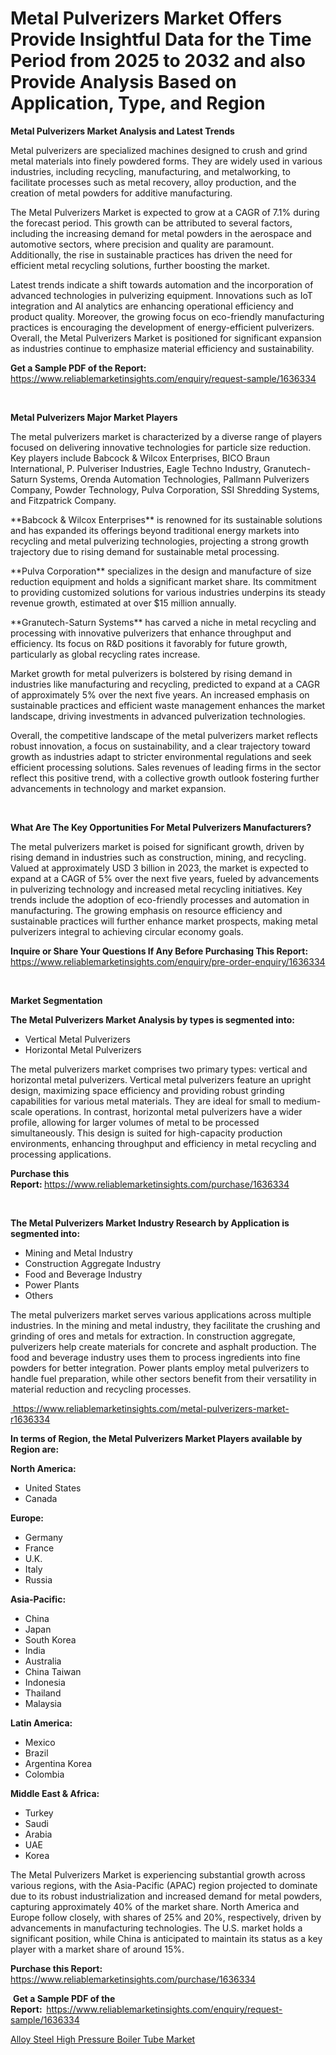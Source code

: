 <p><h1>Metal Pulverizers Market Offers Provide Insightful Data for the Time Period from 2025 to 2032 and also Provide Analysis Based on Application, Type, and Region</h1></p><p><strong>Metal Pulverizers Market Analysis and Latest Trends</strong></p>
<p><p>Metal pulverizers are specialized machines designed to crush and grind metal materials into finely powdered forms. They are widely used in various industries, including recycling, manufacturing, and metalworking, to facilitate processes such as metal recovery, alloy production, and the creation of metal powders for additive manufacturing.</p><p>The Metal Pulverizers Market is expected to grow at a CAGR of 7.1% during the forecast period. This growth can be attributed to several factors, including the increasing demand for metal powders in the aerospace and automotive sectors, where precision and quality are paramount. Additionally, the rise in sustainable practices has driven the need for efficient metal recycling solutions, further boosting the market.</p><p>Latest trends indicate a shift towards automation and the incorporation of advanced technologies in pulverizing equipment. Innovations such as IoT integration and AI analytics are enhancing operational efficiency and product quality. Moreover, the growing focus on eco-friendly manufacturing practices is encouraging the development of energy-efficient pulverizers. Overall, the Metal Pulverizers Market is positioned for significant expansion as industries continue to emphasize material efficiency and sustainability.</p></p>
<p><strong>Get a Sample PDF of the Report:&nbsp;</strong> <a href="https://www.reliablemarketinsights.com/enquiry/request-sample/1636334?utm_campaign=2993&utm_medium=2&utm_source=Github&utm_content=ia&utm_term=23032025&utm_id=metal-pulverizers">https://www.reliablemarketinsights.com/enquiry/request-sample/1636334</a></p>
<p>&nbsp;</p>
<p><strong>Metal Pulverizers Major Market Players</strong></p>
<p><p>The metal pulverizers market is characterized by a diverse range of players focused on delivering innovative technologies for particle size reduction. Key players include Babcock & Wilcox Enterprises, BICO Braun International, P. Pulveriser Industries, Eagle Techno Industry, Granutech-Saturn Systems, Orenda Automation Technologies, Pallmann Pulverizers Company, Powder Technology, Pulva Corporation, SSI Shredding Systems, and Fitzpatrick Company.</p><p>**Babcock & Wilcox Enterprises** is renowned for its sustainable solutions and has expanded its offerings beyond traditional energy markets into recycling and metal pulverizing technologies, projecting a strong growth trajectory due to rising demand for sustainable metal processing.</p><p>**Pulva Corporation** specializes in the design and manufacture of size reduction equipment and holds a significant market share. Its commitment to providing customized solutions for various industries underpins its steady revenue growth, estimated at over $15 million annually.</p><p>**Granutech-Saturn Systems** has carved a niche in metal recycling and processing with innovative pulverizers that enhance throughput and efficiency. Its focus on R&D positions it favorably for future growth, particularly as global recycling rates increase.</p><p>Market growth for metal pulverizers is bolstered by rising demand in industries like manufacturing and recycling, predicted to expand at a CAGR of approximately 5% over the next five years. An increased emphasis on sustainable practices and efficient waste management enhances the market landscape, driving investments in advanced pulverization technologies.</p><p>Overall, the competitive landscape of the metal pulverizers market reflects robust innovation, a focus on sustainability, and a clear trajectory toward growth as industries adapt to stricter environmental regulations and seek efficient processing solutions. Sales revenues of leading firms in the sector reflect this positive trend, with a collective growth outlook fostering further advancements in technology and market expansion.</p></p>
<p>&nbsp;</p>
<p><strong>What Are The Key Opportunities For Metal Pulverizers Manufacturers?</strong></p>
<p><p>The metal pulverizers market is poised for significant growth, driven by rising demand in industries such as construction, mining, and recycling. Valued at approximately USD 3 billion in 2023, the market is expected to expand at a CAGR of 5% over the next five years, fueled by advancements in pulverizing technology and increased metal recycling initiatives. Key trends include the adoption of eco-friendly processes and automation in manufacturing. The growing emphasis on resource efficiency and sustainable practices will further enhance market prospects, making metal pulverizers integral to achieving circular economy goals.</p></p>
<p><strong>Inquire or Share Your Questions If Any Before Purchasing This Report:</strong> <a href="https://www.reliablemarketinsights.com/enquiry/pre-order-enquiry/1636334?utm_campaign=2993&utm_medium=2&utm_source=Github&utm_content=ia&utm_term=23032025&utm_id=metal-pulverizers">https://www.reliablemarketinsights.com/enquiry/pre-order-enquiry/1636334</a></p>
<p>&nbsp;</p>
<p><strong>Market Segmentation</strong></p>
<p><strong>The Metal Pulverizers Market Analysis by types is segmented into:</strong></p>
<p><ul><li>Vertical Metal Pulverizers</li><li>Horizontal Metal Pulverizers</li></ul></p>
<p><p>The metal pulverizers market comprises two primary types: vertical and horizontal metal pulverizers. Vertical metal pulverizers feature an upright design, maximizing space efficiency and providing robust grinding capabilities for various metal materials. They are ideal for small to medium-scale operations. In contrast, horizontal metal pulverizers have a wider profile, allowing for larger volumes of metal to be processed simultaneously. This design is suited for high-capacity production environments, enhancing throughput and efficiency in metal recycling and processing applications.</p></p>
<p><strong>Purchase this Report:&nbsp;</strong><a href="https://www.reliablemarketinsights.com/purchase/1636334?utm_campaign=2993&utm_medium=2&utm_source=Github&utm_content=ia&utm_term=23032025&utm_id=metal-pulverizers">https://www.reliablemarketinsights.com/purchase/1636334</a></p>
<p>&nbsp;</p>
<p><strong>The Metal Pulverizers Market Industry Research by Application is segmented into:</strong></p>
<p><ul><li>Mining and Metal Industry</li><li>Construction Aggregate Industry</li><li>Food and Beverage Industry</li><li>Power Plants</li><li>Others</li></ul></p>
<p><p>The metal pulverizers market serves various applications across multiple industries. In the mining and metal industry, they facilitate the crushing and grinding of ores and metals for extraction. In construction aggregate, pulverizers help create materials for concrete and asphalt production. The food and beverage industry uses them to process ingredients into fine powders for better integration. Power plants employ metal pulverizers to handle fuel preparation, while other sectors benefit from their versatility in material reduction and recycling processes.</p></p>
<p><a href="https://www.reliablemarketinsights.com/metal-pulverizers-market-r1636334?utm_campaign=2993&utm_medium=2&utm_source=Github&utm_content=ia&utm_term=23032025&utm_id=metal-pulverizers">&nbsp;https://www.reliablemarketinsights.com/metal-pulverizers-market-r1636334</a></p>
<p><strong>In terms of Region, the Metal Pulverizers Market Players available by Region are:</strong></p>
<p>
    <p> <strong> North America: </strong>
        <ul>
            <li>United States</li>
            <li>Canada</li>
        </ul>
        </p> 
    <p> <strong> Europe: </strong>
        <ul>
            <li>Germany</li>
            <li>France</li>
            <li>U.K.</li>
            <li>Italy</li>
            <li>Russia</li>
        </ul>
        </p> 
    <p> <strong> Asia-Pacific: </strong>
        <ul>
            <li>China</li>
            <li>Japan</li>
            <li>South Korea</li>
            <li>India</li>
            <li>Australia</li>
            <li>China Taiwan</li>
            <li>Indonesia</li>
            <li>Thailand</li>
            <li>Malaysia</li>
        </ul>
        </p> 
    <p> <strong> Latin America: </strong>
        <ul>
            <li>Mexico</li>
            <li>Brazil</li>
            <li>Argentina Korea</li>
            <li>Colombia</li>
        </ul>
        </p> 
    <p> <strong> Middle East & Africa: </strong>
        <ul>
            <li>Turkey</li>
            <li>Saudi</li>
            <li>Arabia</li>
            <li>UAE</li>
            <li>Korea</li>
        </ul>
    </p>
    </p>
<p><p>The Metal Pulverizers Market is experiencing substantial growth across various regions, with the Asia-Pacific (APAC) region projected to dominate due to its robust industrialization and increased demand for metal powders, capturing approximately 40% of the market share. North America and Europe follow closely, with shares of 25% and 20%, respectively, driven by advancements in manufacturing technologies. The U.S. market holds a significant position, while China is anticipated to maintain its status as a key player with a market share of around 15%.</p></p>
<p><strong>Purchase this Report: </strong><a href="https://www.reliablemarketinsights.com/purchase/1636334?utm_campaign=2993&utm_medium=2&utm_source=Github&utm_content=ia&utm_term=23032025&utm_id=metal-pulverizers">https://www.reliablemarketinsights.com/purchase/1636334</a></p>
<p>&nbsp;<strong>Get a Sample PDF of the Report:&nbsp;&nbsp;</strong><a href="https://www.reliablemarketinsights.com/enquiry/request-sample/1636334?utm_campaign=2993&utm_medium=2&utm_source=Github&utm_content=ia&utm_term=23032025&utm_id=metal-pulverizers">https://www.reliablemarketinsights.com/enquiry/request-sample/1636334</a></p>
<p><strong></strong></p>
<p><p><a href="https://github.com/kaloyhboosh/Market-Research-Report-List-1/blob/main/alloy-steel-high-pressure-boiler-tube-market.md?utm_campaign=2993&utm_medium=2&utm_source=Github&utm_content=ia&utm_term=23032025&utm_id=metal-pulverizers">Alloy Steel High Pressure Boiler Tube Market</a></p></p>